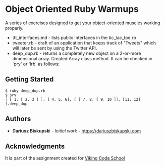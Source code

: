 #  Object Oriented Ruby Warmups

A series of exercises designed to get your object-oriented muscles working properly.
* ttt_interfaces.md - lists public interfaces in the tic_tac_toe.rb
* tweeter.rb - draft of an application that keeps track of "Tweets" which will later be sent by using the Twitter API.
* deep_dup.rb - returns a completely new object on a 2-or-more dimensional array. Created Array class method. It can be checked in 'pry' or 'irb' as follows:
## Getting Started
```
$ ruby deep_dup.rb
$ pry
[ [ 1, [ 2, 3 ] ], [ 4, 5, 6], [ [ 7, 8, [ 9, 10 ]], [11, 12] ].deep_dup
```

## Authors

* **Dariusz Biskupski** - *Initial work* - https://dariuszbiskupski.com


## Acknowledgments

It is part of the assignment created for [Viking Code School](https://www.vikingcodeschool.com/)
